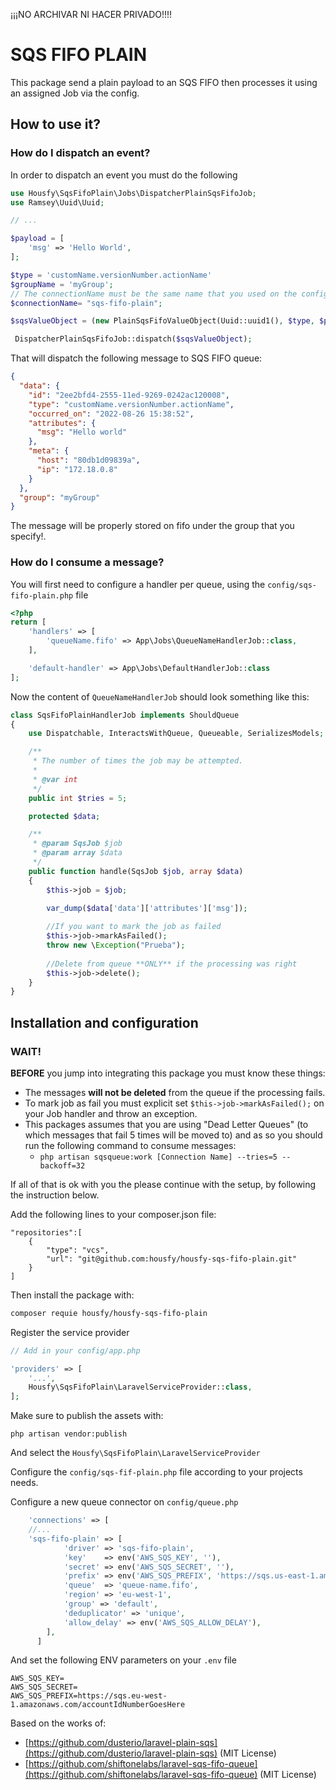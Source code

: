 ¡¡¡NO ARCHIVAR NI HACER PRIVADO!!!!


# SQS FIFO PLAIN

This package send a plain payload to an SQS FIFO then processes it using an assigned Job via the config.

## How to use it?

### How do I dispatch an event?

In order to dispatch an event you must do the following

```php
use Housfy\SqsFifoPlain\Jobs\DispatcherPlainSqsFifoJob;
use Ramsey\Uuid\Uuid;

// ...

$payload = [
    'msg' => 'Hello World',
];

$type = 'customName.versionNumber.actionName'
$groupName = 'myGroup';
// The connectionName must be the same name that you used on the config/queue.php file
$connectionName= "sqs-fifo-plain";

$sqsValueObject = (new PlainSqsFifoValueObject(Uuid::uuid1(), $type, $payload, $groupName, $connectionName));

 DispatcherPlainSqsFifoJob::dispatch($sqsValueObject);
```

That will dispatch the following message to SQS FIFO queue:

```json
{
  "data": {
    "id": "2ee2bfd4-2555-11ed-9269-0242ac120008",
    "type": "customName.versionNumber.actionName",
    "occurred_on": "2022-08-26 15:38:52",
    "attributes": {
      "msg": "Hello world"
    },
    "meta": {
      "host": "80db1d09839a",
      "ip": "172.18.0.8"
    }
  },
  "group": "myGroup"
}
```

The message will be properly stored on fifo under the group that you specify!.

### How do I consume a message?

You will first need to configure a handler per queue, using the `config/sqs-fifo-plain.php` file

```php
<?php 
return [
    'handlers' => [
        'queueName.fifo' => App\Jobs\QueueNameHandlerJob::class,
    ],

    'default-handler' => App\Jobs\DefaultHandlerJob::class
];
```

Now the content of `QueueNameHandlerJob` should look something like this:

```php
class SqsFifoPlainHandlerJob implements ShouldQueue
{
    use Dispatchable, InteractsWithQueue, Queueable, SerializesModels;

    /**
     * The number of times the job may be attempted.
     *
     * @var int
     */
    public int $tries = 5;

    protected $data;

    /**
     * @param SqsJob $job
     * @param array $data
     */
    public function handle(SqsJob $job, array $data)
    {
        $this->job = $job;
        
        var_dump($data['data']['attributes']['msg']);

        //If you want to mark the job as failed
        $this->job->markAsFailed();
        throw new \Exception("Prueba");
        
        //Delete from queue **ONLY** if the processing was right
        $this->job->delete();
    }
}
```

## Installation and configuration

### WAIT!

**BEFORE** you jump into integrating this package you must know these things:
- The messages **will not be deleted** from the queue if the processing fails.
- To mark job as fail you must explicit set `$this->job->markAsFailed();` on your Job handler and throw an exception.
- This packages assumes that you are using "Dead Letter Queues" (to which messages that fail 5 times will be moved to)
and as so you should run the following command 
to consume messages:
  - `php artisan sqsqueue:work [Connection Name] --tries=5 --backoff=32`

If all of that is ok with you the please continue with the setup, by following the instruction below.

Add the following lines to your composer.json file:

```
"repositories":[
    {
        "type": "vcs",
        "url": "git@github.com:housfy/housfy-sqs-fifo-plain.git"
    }
]
```

Then install the package with:

```bash
composer requie housfy/housfy-sqs-fifo-plain
```

Register the service provider

```php
// Add in your config/app.php

'providers' => [
    '...',
    Housfy\SqsFifoPlain\LaravelServiceProvider::class,
];
```

Make sure to publish the assets with:

```
php artisan vendor:publish
```

And select the `Housfy\SqsFifoPlain\LaravelServiceProvider`

Configure the `config/sqs-fif-plain.php` file according to your projects needs.

Configure a new queue connector on `config/queue.php`

```php
    'connections' => [
    //...
    'sqs-fifo-plain' => [
            'driver' => 'sqs-fifo-plain',
            'key'    => env('AWS_SQS_KEY', ''),
            'secret' => env('AWS_SQS_SECRET', ''),
            'prefix' => env('AWS_SQS_PREFIX', 'https://sqs.us-east-1.amazonaws.com/your-account-id'),
            'queue'  => 'queue-name.fifo',
            'region' => 'eu-west-1',
            'group' => 'default',
            'deduplicator' => 'unique',
            'allow_delay' => env('AWS_SQS_ALLOW_DELAY'),
        ],
      ]
```

And set the following ENV parameters on your `.env` file

```
AWS_SQS_KEY=
AWS_SQS_SECRET=
AWS_SQS_PREFIX=https://sqs.eu-west-1.amazonaws.com/accountIdNumberGoesHere
```

Based on the works of:
- [https://github.com/dusterio/laravel-plain-sqs](https://github.com/dusterio/laravel-plain-sqs) (MIT License)
- [https://github.com/shiftonelabs/laravel-sqs-fifo-queue](https://github.com/shiftonelabs/laravel-sqs-fifo-queue) (MIT License)